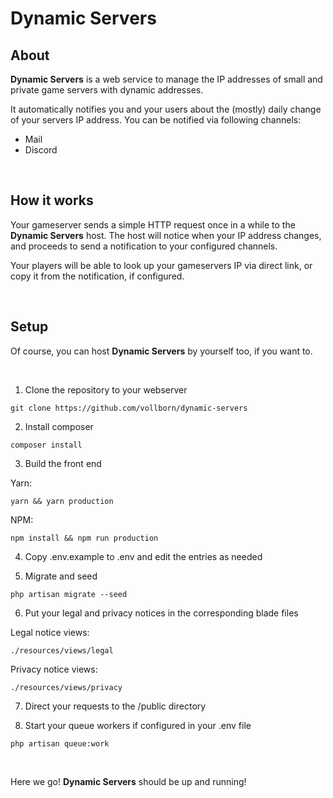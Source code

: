 # Dynamic Servers

## About

**Dynamic Servers** is a web service to manage the IP addresses of small and private game servers with dynamic addresses.

It automatically notifies you and your users about the (mostly) daily change of your servers IP address.
You can be notified via following channels:

- Mail
- Discord

<br />

## How it works

Your gameserver sends a simple HTTP request once in a while to the **Dynamic Servers** host.
The host will notice when your IP address changes, and proceeds to send a notification to your configured channels.

Your players will be able to look up your gameservers IP via direct link, or copy it from the notification, if configured.

<br />

## Setup

Of course, you can host **Dynamic Servers** by yourself too, if you want to.

<br />

1. Clone the repository to your webserver
```
git clone https://github.com/vollborn/dynamic-servers
```

2. Install composer
```
composer install
```

3. Build the front end

Yarn:
```
yarn && yarn production
```

NPM:
```
npm install && npm run production
```


4. Copy .env.example to .env and edit the entries as needed


5. Migrate and seed
```
php artisan migrate --seed
```

6. Put your legal and privacy notices in the corresponding blade files

Legal notice views:
```
./resources/views/legal
```

Privacy notice views:
```
./resources/views/privacy
```

7. Direct your requests to the /public directory


8. Start your queue workers if configured in your .env file
```
php artisan queue:work
```

<br />

Here we go! **Dynamic Servers** should be up and running!
